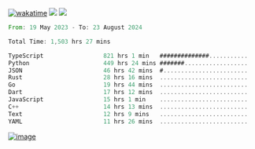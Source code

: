 [![wakatime](https://wakatime.com/badge/user/00eead22-fb14-4dd0-ab8a-3625cafbd50d.svg)](https://wakatime.com/@00eead22-fb14-4dd0-ab8a-3625cafbd50d)
![](https://komarev.com/ghpvc/?username=flatypus)
![](https://pixel.flatypus.me/flatypus?type=tracker)
<!--START_SECTION:waka-->

```rust
From: 19 May 2023 - To: 23 August 2024

Total Time: 1,503 hrs 27 mins

TypeScript                 821 hrs 1 min   ##############...........   54.40 %
Python                     449 hrs 24 mins #######..................   29.77 %
JSON                       46 hrs 42 mins  #........................   03.09 %
Rust                       28 hrs 16 mins  .........................   01.87 %
Go                         19 hrs 44 mins  .........................   01.31 %
Dart                       17 hrs 12 mins  .........................   01.14 %
JavaScript                 15 hrs 1 min    .........................   01.00 %
C++                        14 hrs 13 mins  .........................   00.94 %
Text                       12 hrs 9 mins   .........................   00.81 %
YAML                       11 hrs 26 mins  .........................   00.76 %
```

<!--END_SECTION:waka-->
[<img alt="image" src="https://github.com/flatypus/flatypus/assets/68029599/0a302dc1-501c-43a0-ae8d-37ec4817f3bd">](https://flatypus.me)

